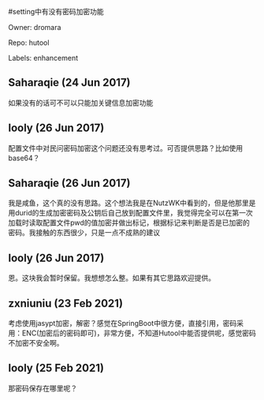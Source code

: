 #setting中有没有密码加密功能

Owner: dromara

Repo: hutool

Labels: enhancement 

## Saharaqie (24 Jun 2017)

如果没有的话可不可以只能加关键信息加密功能

## looly (26 Jun 2017)

配置文件中对民问密码加密这个问题还没有思考过。可否提供思路？比如使用base64？

## Saharaqie (26 Jun 2017)

我是咸鱼，这个真的没有思路。这个想法我是在NutzWK中看到的，但是他那里是用durid的生成加密密码及公钥后自己放到配置文件里，我觉得完全可以在第一次加载时读取配置文件pwd的值加密并做出标记，根据标记来判断是否是已加密的密码。我接触的东西很少，只是一点不成熟的建议

## looly (26 Jun 2017)

恩。这块我会暂时保留。我想想怎么整。如果有其它思路欢迎提供。

## zxniuniu (23 Feb 2021)

考虑使用jasypt加密，解密？感觉在SpringBoot中很方便，直接引用，密码采用：ENC(加密后的密码即可)，非常方便，不知道Hutool中能否提供呢，感觉密码不加密不安全啊。

## looly (25 Feb 2021)

那密码保存在哪里呢？

